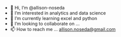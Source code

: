 - 👋 Hi, I’m @allison-noseda
- 👀 I’m interested in analytics and data science
- 🌱 I’m currently learning excel and python 
- 💞️ I’m looking to collaborate on ...
- 📫 How to reach me ... allison.noseda@gmail.com 

<!---
allison-noseda/allison-noseda is a ✨ special ✨ repository because its `README.md` (this file) appears on your GitHub profile.
You can click the Preview link to take a look at your changes.
--->
